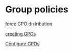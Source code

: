 # Group policies

[force GPO distribution](force%20GPO%20distribution.md)

[creating GPOs](creating%20GPOs.md)

[Configure GPOs](Configure%20GPOs/%21index.md)